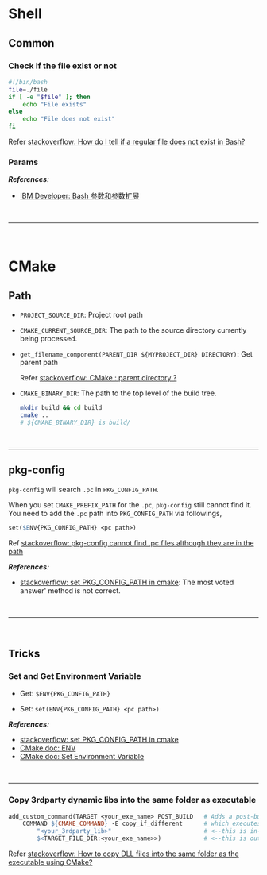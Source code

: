 # Shell

## Common

### Check if the file exist or not

```bash
#!/bin/bash
file=./file
if [ -e "$file" ]; then
    echo "File exists"
else
    echo "File does not exist"
fi
```

Refer [stackoverflow: How do I tell if a regular file does not exist in Bash?][stackoverflow: How do I tell if a regular file does not exist in Bash?]

[stackoverflow: How do I tell if a regular file does not exist in Bash?]: https://stackoverflow.com/questions/638975/how-do-i-tell-if-a-regular-file-does-not-exist-in-bash

### Params

***References:***

- [IBM Developer: Bash 参数和参数扩展](https://www.ibm.com/developerworks/cn/linux/l-bash-parameters.html)

<!--  -->
<br>

***

<br>
<!--  -->

# CMake

## Path

- `PROJECT_SOURCE_DIR`: Project root path

- `CMAKE_CURRENT_SOURCE_DIR`: The path to the source directory currently being processed.

- `get_filename_component(PARENT_DIR ${MYPROJECT_DIR} DIRECTORY)`: Get parent path

    Refer [stackoverflow: CMake : parent directory ?](https://stackoverflow.com/questions/7035734/cmake-parent-directory)

- `CMAKE_BINARY_DIR`: The path to the top level of the build tree.
    ```bash
    mkdir build && cd build
    cmake ..
    # ${CMAKE_BINARY_DIR} is build/
    ```
<!--  -->
<br>

***
<!--  -->

## pkg-config

`pkg-config` will search `.pc` in `PKG_CONFIG_PATH`.

When you set `CMAKE_PREFIX_PATH` for the `.pc`, `pkg-config` still cannot find it. You need to add the `.pc` path into `PKG_CONFIG_PATH` via followings,

```makefile
set($ENV{PKG_CONFIG_PATH} <pc path>)
```

Ref [stackoverflow: pkg-config cannot find .pc files although they are in the path](https://stackoverflow.com/questions/11303730/pkg-config-cannot-find-pc-files-although-they-are-in-the-path)

***References:***

- [stackoverflow: set PKG_CONFIG_PATH in cmake](https://stackoverflow.com/a/44487317/4636081): The most voted answer' method is not correct.

<!--  -->
<br>

***

<br>
<!--  -->

## Tricks

### Set and Get Environment Variable

- Get: `$ENV{PKG_CONFIG_PATH}`

- Set: `set(ENV{PKG_CONFIG_PATH} <pc path>)`

***References:***

- [stackoverflow: set PKG_CONFIG_PATH in cmake](https://stackoverflow.com/a/44487317/4636081)
- [CMake doc: ENV](https://cmake.org/cmake/help/v3.14/variable/ENV.html)
- [CMake doc: Set Environment Variable](https://cmake.org/cmake/help/v3.14/command/set.html#set-environment-variable)

<!--  -->
<br>

***
<!--  -->

### Copy 3rdparty dynamic libs into the same folder as executable

```makefile
add_custom_command(TARGET <your_exe_name> POST_BUILD   # Adds a post-build event to MyTest
    COMMAND ${CMAKE_COMMAND} -E copy_if_different      # which executes "cmake - E copy_if_different..."
        "<your_3rdparty_lib>"                          # <--this is in-file
        $<TARGET_FILE_DIR:<your_exe_name>>)            # <--this is out-file path
```

Refer [stackoverflow: How to copy DLL files into the same folder as the executable using CMake?](https://stackoverflow.com/questions/10671916/how-to-copy-dll-files-into-the-same-folder-as-the-executable-using-cmake)